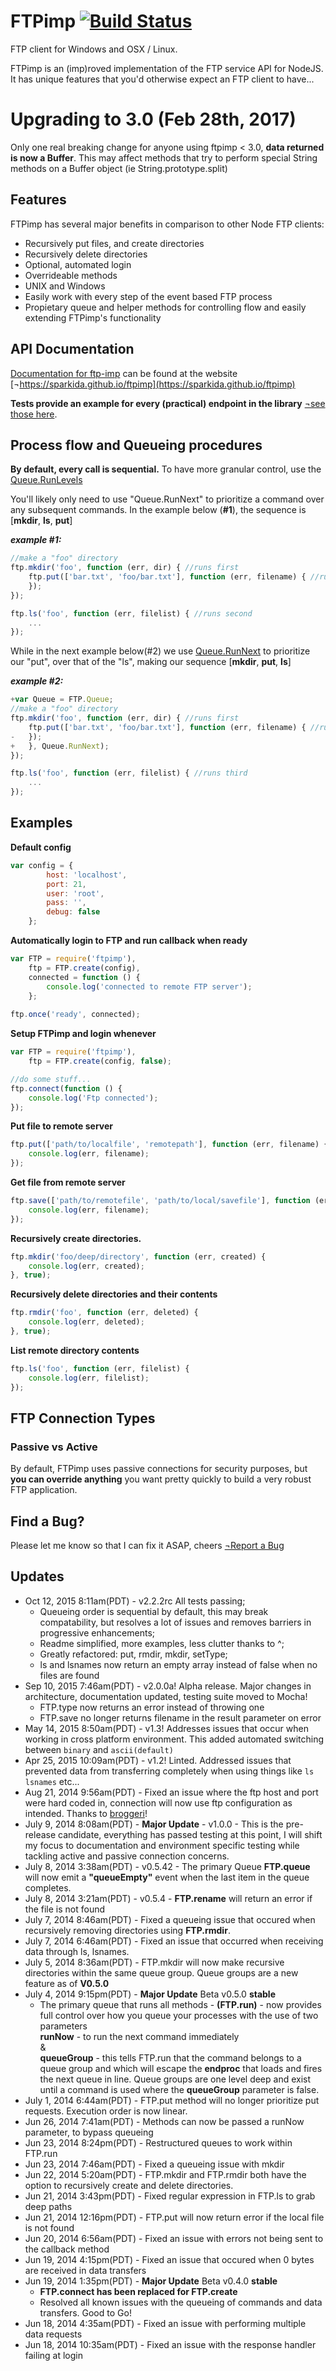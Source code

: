 FTPimp [![Build Status](https://travis-ci.org/sparkida/ftpimp.svg?branch=master)](https://travis-ci.org/sparkida/ftpimp)
======

FTP client for Windows and OSX / Linux.

FTPimp is an (imp)roved implementation of the FTP service API for NodeJS. It has unique features that you'd otherwise expect an FTP client to have...


Upgrading to 3.0 (Feb 28th, 2017)
================

Only one real breaking change for anyone using ftpimp < 3.0, **data returned is now a Buffer**. This may affect methods that try to perform special String methods on a Buffer object (ie String.prototype.split)

Features
--------

FTPimp has several major benefits in comparison to other Node FTP clients:
- Recursively put files, and create directories
- Recursively delete directories
- Optional, automated login
- Overrideable methods
- UNIX and Windows
- Easily work with every step of the event based FTP process
- Propietary queue and helper methods for controlling flow and easily extending FTPimp's functionality
  


API Documentation
-----------------

[Documentation for ftp-imp](https://sparkida.github.io/ftpimp) can be found at the website [&not;https://sparkida.github.io/ftpimp](https://sparkida.github.io/ftpimp)

**Tests provide an example for every (practical) endpoint in the library** [&not;see those here](https://github.com/sparkida/ftpimp/blob/master/test/index.js).


Process flow and Queueing procedures
------------------------------------

**By default, every call is sequential.** To have more granular control, use the [Queue.RunLevels](https://sparkida.github.io/ftpimp/FTP.Queue.html#.RunLevels)

You'll likely only need to use "Queue.RunNext" to prioritize a command over any subsequent commands. In
the example below (**#1**), the sequence is [**mkdir**, **ls**, **put**]

***example #1:***

```javascript
//make a "foo" directory
ftp.mkdir('foo', function (err, dir) { //runs first
	ftp.put(['bar.txt', 'foo/bar.txt'], function (err, filename) { //runs third
	});
});

ftp.ls('foo', function (err, filelist) { //runs second
	...
});
```


While in the next example below(#2) we use [Queue.RunNext](https://sparkida.github.io/ftpimp/FTP.Queueu.html#.RunNext)
to prioritize our "put", over that of the "ls", making our sequence [**mkdir**, **put**, **ls**]

***example #2:***

```javascript
+var Queue = FTP.Queue;
//make a "foo" directory
ftp.mkdir('foo', function (err, dir) { //runs first
	ftp.put(['bar.txt', 'foo/bar.txt'], function (err, filename) { //runs second
-	});
+	}, Queue.RunNext);
});

ftp.ls('foo', function (err, filelist) { //runs third
	...
});
```

Examples
--------

**Default config**

```javascript
var config = {
        host: 'localhost',
        port: 21,
        user: 'root',
        pass: '',
        debug: false
    };
```

**Automatically login to FTP and run callback when ready**

```javascript
var FTP = require('ftpimp'),
    ftp = FTP.create(config),
    connected = function () {
        console.log('connected to remote FTP server');
    };
    
ftp.once('ready', connected);
```

**Setup FTPimp and login whenever**

```javascript
var FTP = require('ftpimp'),
    ftp = FTP.create(config, false);

//do some stuff...
ftp.connect(function () {
    console.log('Ftp connected');
});
```

**Put file to remote server**

```javascript
ftp.put(['path/to/localfile', 'remotepath'], function (err, filename) {
	console.log(err, filename);
});
```

**Get file from remote server**

```javascript
ftp.save(['path/to/remotefile', 'path/to/local/savefile'], function (err, filename) {
	console.log(err, filename);
});
```

**Recursively create directories.**

```javascript
ftp.mkdir('foo/deep/directory', function (err, created) {
	console.log(err, created);
}, true);
```

**Recursively delete directories and their contents**

```javascript
ftp.rmdir('foo', function (err, deleted) {
	console.log(err, deleted);
}, true);
```

**List remote directory contents**

```javascript
ftp.ls('foo', function (err, filelist) {
	console.log(err, filelist);
});
```


FTP Connection Types
--------------------

<h3>Passive vs Active</h3>

By default, FTPimp uses passive connections for security purposes, but **you can override anything** you want pretty quickly to build a very robust FTP application. 




Find a Bug?
-----------

Please let me know so that I can fix it ASAP, cheers 
[&not;Report a Bug](https://github.com/sparkida/ftpimp/issues)




Updates
-------
* Oct 12, 2015 8:11am(PDT) - v2.2.2rc All tests passing;
	- Queueing order is sequential by default, this may break compatability, but resolves a lot of issues and removes barriers in progressive enhancements;	   
	- Readme simplified, more examples, less clutter thanks to ^;
	- Greatly refactored: put, rmdir, mkdir, setType;
	- ls and lsnames now return an empty array instead of false when no files are found
* Sep 10, 2015 7:46am(PDT) - v2.0.0a! Alpha release. Major changes in architecture, documentation updated, testing suite moved to Mocha!
	- FTP.type now returns an error instead of throwing one
	- FTP.save no longer returns filename in the result parameter on error
* May 14, 2015 8:50am(PDT) - v1.3! Addresses issues that occur when working in cross platform environment. This added automated switching between `binary` and `ascii(default)`
* Apr 25, 2015 10:09am(PDT) - v1.2! Linted. Addressed issues that prevented data from transferring completely when using things like `ls` `lsnames` etc...
* Aug 21, 2014 9:56am(PDT) - Fixed an issue where the ftp host and port were hard coded in, connection will now use ftp configuration as intended. Thanks to [broggeri](https://github.com/broggeri)!
* July 9, 2014 8:08am(PDT) - **Major Update** - v1.0.0 - This is the pre-release candidate, everything has passed testing at this point, I will shift my focus to documentation and environment specific testing while tackling active and passive connection concerns. 
* July 8, 2014 3:38am(PDT) - v0.5.42 - The primary Queue **FTP.queue** will now emit a **"queueEmpty"** event when the last item in the queue completes.
* July 8, 2014 3:21am(PDT) - v0.5.4 - **FTP.rename** will return an error if the file is not found
* July 7, 2014 8:46am(PDT) - Fixed a queueing issue that occured when recursively removing directories using **FTP.rmdir**.
* July 7, 2014 6:46am(PDT) - Fixed an issue that occurred when receiving data through ls, lsnames.
* July 5, 2014 8:36am(PDT) - FTP.mkdir will now make recursive directories within the same queue group. Queue groups are a new feature as of **V0.5.0**
* July 4, 2014 9:15pm(PDT) - **Major Update** Beta v0.5.0 **stable**
    - The primary queue that runs all methods - **(FTP.run)** - now provides full control over how you queue your processes with the use of two parameters <br>**runNow** - to run the next command immediately <br>&<br>**queueGroup** - this tells FTP.run that the command belongs to a queue group and which will escape the **endproc** that loads and fires the next queue in line. Queue groups are one level deep and exist until a command is used where the **queueGroup** parameter is false.
* July 1, 2014 6:44am(PDT) - FTP.put method will no longer prioritize put requests. Execution order is now linear.
* Jun 26, 2014 7:41am(PDT) - Methods can now be passed a runNow parameter, to bypass queueing
* Jun 23, 2014 8:24pm(PDT) - Restructured queues to work within FTP.run
* Jun 23, 2014 7:46am(PDT) - Fixed a queueing issue with mkdir
* Jun 22, 2014 5:20am(PDT) - FTP.mkdir and FTP.rmdir both have the option to recursively create and delete directories.
* Jun 21, 2014 3:43pm(PDT) - Fixed regular expression in FTP.ls to grab deep paths
* Jun 21, 2014 12:16pm(PDT) - FTP.put will now return error if the local file is not found
* Jun 20, 2014 6:56am(PDT) - Fixed an issue with errors not being sent to the callback method
* Jun 19, 2014 4:15pm(PDT) - Fixed an issue that occured when 0 bytes are received in data transfers
* Jun 19, 2014 1:35pm(PDT) - **Major Update** Beta v0.4.0 **stable**
    - **FTP.connect has been replaced for FTP.create**
    - Resolved all known issues with the queueing of commands and data transfers. Good to Go!
* Jun 18, 2014 4:35am(PDT) - Fixed an issue with performing multiple data requests
* Jun 18, 2014 10:35am(PDT) - Fixed an issue with the response handler failing at login 
